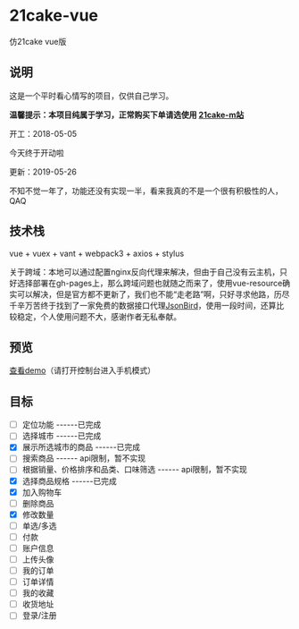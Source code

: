 # 21cake-vue
仿21cake vue版

## 说明

这是一个平时看心情写的项目，仅供自己学习。

**温馨提示：本项目纯属于学习，正常购买下单请选使用   [21cake-m站](https://m.21cake.com/)**

开工：2018-05-05

今天终于开动啦

更新：2019-05-26

不知不觉一年了，功能还没有实现一半，看来我真的不是一个很有积极性的人，QAQ

## 技术栈
vue + vuex + vant + webpack3 + axios + stylus

关于跨域：本地可以通过配置nginx反向代理来解决，但由于自己没有云主机，只好选择部署在gh-pages上，那么跨域问题也就随之而来了，使用vue-resource确实可以解决，但是官方都不更新了，我们也不能“走老路”啊，只好寻求他路，历尽千辛万苦终于找到了一家免费的数据接口代理[JsonBird](https://bird.ioliu.cn/)，使用一段时间，还算比较稳定，个人使用问题不大，感谢作者无私奉献。

## 预览
[查看demo](https://wangjia06.github.io/21cake-vue/)（请打开控制台进入手机模式）

<!-- 建议您使用手机扫描下方的二维码
![21cake-qrcode-link](http://i67.tinypic.com/2lifw2u.png) -->

## 目标

- [ ] 定位功能 ------已完成
- [ ] 选择城市 ------已完成
- [x] 展示所选城市的商品 ------已完成
- [ ] 搜索商品 ------ api限制，暂不实现
- [ ] 根据销量、价格排序和品类、口味筛选 ------ api限制，暂不实现
- [x] 选择商品规格  ------已完成
- [x] 加入购物车
- [ ] 删除商品
- [x] 修改数量
- [ ] 单选/多选
- [ ] 付款
- [ ] 账户信息
- [ ] 上传头像
- [ ] 我的订单
- [ ] 订单详情
- [ ] 我的收藏
- [ ] 收货地址
- [ ] 登录/注册